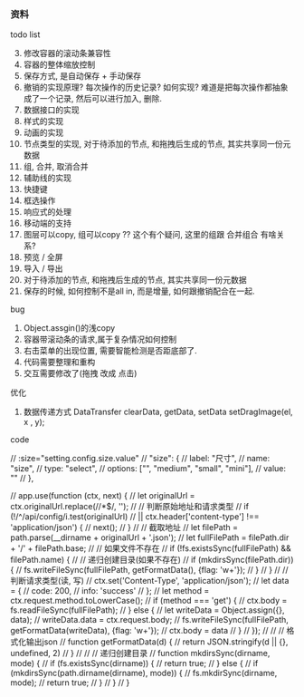 
### 资料

todo list

3. 修改容器的滚动条兼容性
4. 容器的整体缩放控制
5. 保存方式, 是自动保存 + 手动保存
6. 撤销的实现原理? 每次操作的历史记录? 如何实现? 难道是把每次操作都抽象成了一个记录, 然后可以进行加入, 删除.
7. 数据接口的实现
8. 样式的实现
9. 动画的实现
9. 节点类型的实现, 对于待添加的节点, 和拖拽后生成的节点, 其实共享同一份元数据
10. 组, 合并, 取消合并
11. 辅助线的实现
12. 快捷键
13. 框选操作
14. 响应式的处理
15. 移动端的支持
16. 图层可以copy, 组可以copy ?? 这个有个疑问, 这里的组跟 合并组合 有啥关系? 
17. 预览 / 全屏
18. 导入 / 导出
19. 对于待添加的节点, 和拖拽后生成的节点, 其实共享同一份元数据
20. 保存的时候, 如何控制不是all in, 而是增量, 如何跟撤销配合在一起.

bug

1. Object.assgin()的浅copy
2. 容器带滚动条的请求,属于复杂情况如何控制
3. 右击菜单的出现位置, 需要智能检测是否距底部了. 
4. 代码需要整理和重构
5. 交互需要修改了(拖拽 改成 点击)

优化
1. 数据传递方式 DataTransfer  clearData,  getData,  setData setDragImage(el, x , y);



code



// :size="setting.config.size.value"
            // "size": {
            //   label: "尺寸",
            //   name: "size",
            //   type: "select",
            //   options: ["", "medium", "small", "mini"],
            //   value: ""
            // },


// app.use(function (ctx, next) {
// 	let originalUrl = ctx.originalUrl.replace(/\/*$/, '');
// 	// 判断原始地址和请求类型
// 	if (!/^\/api\/config/i.test(originalUrl)
// 			|| ctx.header['content-type'] !== 'application/json') {
// 		next();
// 	}
// 	// 截取地址
// 	let filePath = path.parse(__dirname + originalUrl + '.json');
// 	let fullFilePath = filePath.dir + '/' + filePath.base;
// 	// 如果文件不存在
// 	if (!fs.existsSync(fullFilePath) && filePath.name) {
// 		// 递归创建目录(如果不存在)
// 		if (mkdirsSync(filePath.dir)) {
// 			fs.writeFileSync(fullFilePath, getFormatData(), {flag: 'w+'});
// 		}
// 	}
// 	// 判断请求类型(读, 写)
// 	ctx.set('Content-Type', 'application/json');
// 	let data = {
// 		code: 200,
// 		info: 'success'
// 	};
// 	let method = ctx.request.method.toLowerCase();
// 	if (method === 'get') {
// 		ctx.body = fs.readFileSync(fullFilePath);
// 	} else {
// 		let writeData = Object.assign({}, data);
// 		writeData.data = ctx.request.body;
// 		fs.writeFileSync(fullFilePath, getFormatData(writeData), {flag: 'w+'});
// 		ctx.body = data
// 	}
// });
//
// // 格式化输出json
// function getFormatData(d) {
// 	return JSON.stringify(d || {}, undefined, 2)
// }
//
// // 递归创建目录
// function mkdirsSync(dirname, mode) {
// 	if (fs.existsSync(dirname)) {
// 		return true;
// 	} else {
// 		if (mkdirsSync(path.dirname(dirname), mode)) {
// 			fs.mkdirSync(dirname, mode);
// 			return true;
// 		}
// 	}
// }